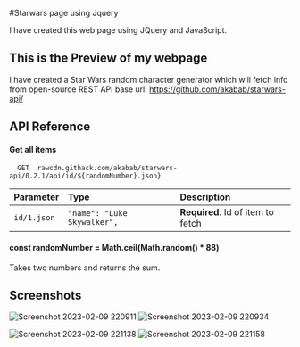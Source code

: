 #Starwars page using Jquery

I have created this web page using JQuery and JavaScript. 


## This is the Preview of my webpage
I have created a Star Wars random character generator which will fetch info from open-source REST API
base url: https://github.com/akabab/starwars-api/
## API Reference

#### Get all items

```http
  GET  rawcdn.githack.com/akabab/starwars-api/0.2.1/api/id/${randomNumber}.json}
```

| Parameter | Type     | Description                       |
| :-------- | :------- | :-------------------------------- |
| `id/1.json`| `"name": "Luke Skywalker",` | **Required**. Id of item to fetch |

#### const randomNumber = Math.ceil(Math.random() * 88)

Takes two numbers and returns the sum.


## Screenshots
![Screenshot 2023-02-09 220911](https://user-images.githubusercontent.com/113278354/217929327-f25941b4-9a37-4d3b-b02f-a19b96c76063.jpg)
![Screenshot 2023-02-09 220934](https://user-images.githubusercontent.com/113278354/217929339-b763e066-2ee2-47c0-95c1-fd1b27bd77e1.jpg)

![Screenshot 2023-02-09 221138](https://user-images.githubusercontent.com/113278354/217929344-90611ab6-a31f-43a5-bb29-73d99a00791f.jpg)
![Screenshot 2023-02-09 221158](https://user-images.githubusercontent.com/113278354/217929350-f258df63-6fbd-4829-b499-3fff2c2d606c.jpg)
